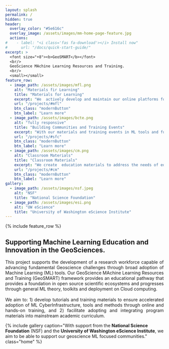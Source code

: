 ```yaml
---
layout: splash
permalink: /
hidden: true
header:
  overlay_color: "#5e616c"
  overlay_image: /assets/images/mm-home-page-feature.jpg
  actions:
#    - label: "<i class='fas fa-download'></i> Install now"
#      url: "/docs/quick-start-guide/"
excerpt: >
  <font size="+8"><b>GeoSMART</b></font>
  <br/>
  GeoScience MAchine Learning Resources and Training.
  <br/>
  <small></small>
feature_row:
  - image_path: /assets/images/mfl.png
    alt: "Materials fir Learning"
    title: "Materials for Learning"
    excerpt: "We  actively develop and maintain our online platforms for the duration of the project to support collaboration, learning and ML CI adoption activities. These online resources will be designed to host: 1) pre-developed learning modules on data science and ML basics 2) hackweek training tutorials and video recordings, and 3) scientific use case example computational workflows."
    url: "/projects/#mfl"
    btn_class: "modernButton"
    btn_label: "Learn more"
  - image_path: /assets/images/bcte.png
    alt: "fully responsive"
    title: "Building Communities and Training Events"
    excerpt: "With our materials and training events in ML tools and fundamentals of ML theory we aim to build a community interested in our offerings. In addition to our online materials, we plan to host GeoSMART hackweek events."
    url: "/projects/#sfc"
    btn_class: "modernButton"
    btn_label: "Learn more"
  - image_path: /assets/images/cm.png
    alt: "Classroom Materials"
    title: "Classroom Materials"
    excerpt: "We create  education materials to address the needs of educators and their student communities. From training on the latest technology to new pedagogical methods, we help teachers make their classrooms engaging and successful."
    url: "/projects/#cm"
    btn_class: "modernButton"
    btn_label: "Learn more"      
gallery:
  - image_path: /assets/images/nsf.jpeg
    alt: "NSF"
    title: "National Science Foundation"
  - image_path: /assets/images/esi.png
    alt: "UW eScience"
    title: "University of Washington eScience Institute"      
---
```



{% include feature_row %}

<div>
<h2>Supporting Machine Learning Education and Innovation in the GeoSciences.</h2>
<p align="justify">
This project supports the development of a research workforce capable of advancing fundamental Geoscience challenges through broad adoption of Machine Learning (ML) tools.  Our GeoScience MAchine Learning Resources and Training (GeoSMART) framework provides an educational pathway that provides a foundation in open source scientific ecosystems and progresses through general ML theory, toolkits and deployment on Cloud computing. 
<br/><br/>
We aim to: 1) develop tutorials and training materials to ensure accelerated adoption of ML CyberInfrastructure, tools and methods through online and hands-on training, and 2) facilitate adopting and integrating program materials into mainstream academic curriculum. </p>
</div>

{% include gallery caption="With support from the **National Science Foundation** (NSF) and the **University of Washington eScience Institute**, we aim to be able to support our geoscience ML focused communities." class="home" %}
